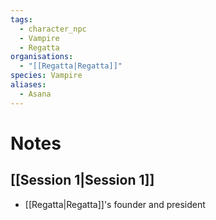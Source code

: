```yaml
---
tags:
  - character_npc
  - Vampire
  - Regatta
organisations:
  - "[[Regatta|Regatta]]"
species: Vampire
aliases:
  - Asana
---
```


# Notes
## [[Session 1|Session 1]]
- [[Regatta|Regatta]]'s founder and president


